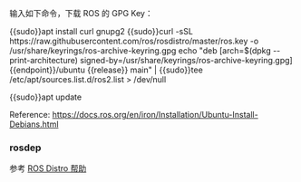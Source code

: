 输入如下命令，下载 ROS 的 GPG Key：

<tmpl z-lang="bash">
{{sudo}}apt install curl gnupg2
{{sudo}}curl -sSL https://raw.githubusercontent.com/ros/rosdistro/master/ros.key  -o /usr/share/keyrings/ros-archive-keyring.gpg
</tmpl>

<tmpl z-lang="bash" z-input="release">
echo "deb [arch=$(dpkg --print-architecture) signed-by=/usr/share/keyrings/ros-archive-keyring.gpg] {{endpoint}}/ubuntu {{release}} main" | {{sudo}}tee /etc/apt/sources.list.d/ros2.list > /dev/null

{{sudo}}apt update
</tmpl>

Reference: https://docs.ros.org/en/iron/Installation/Ubuntu-Install-Debians.html

### rosdep

参考 [ROS Distro 帮助](../rosdistro/)
